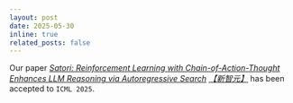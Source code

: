```yaml
---
layout: post
date: 2025-05-30
inline: true
related_posts: false
---
```


Our paper [_Satori: Reinforcement Learning with Chain-of-Action-Thought Enhances LLM Reasoning via Autoregressive Search_](https://arxiv.org/abs/2502.02508) [_【新智元】_](https://mp.weixin.qq.com/s/wHU8m7rq2B3fIC5nA_mG6Q) has been accepted to `ICML 2025`.
